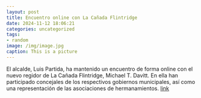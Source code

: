 ```yaml
---
layout: post
title: Encuentro online con La Cañada Flintridge
date: 2024-11-12 18:06:21
categories: uncategorized
tags:
- random
image: /img/image.jpg
caption: This is a picture
---
```

El alcalde, Luis Partida, ha mantenido un encuentro de forma online con el nuevo regidor de La Cañada Flintridge, Michael T. Davitt. En ella han participado concejales de los respectivos gobiernos municipales, así como una representación de las asociaciones de hermanamientos.  [link](https://www.ayto-villacanada.es/noticias/encuentro-online-con-la-canada-flintridge/)
